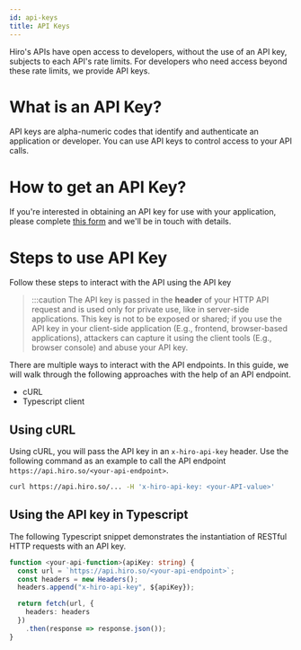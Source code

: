 ```yaml
---
id: api-keys
title: API Keys
---
```


Hiro's APIs have open access to developers, without the use of an API key, subjects to each API's rate limits. For developers who need access beyond these rate limits, we provide API keys.

# What is an API Key?

API keys are alpha-numeric codes that identify and authenticate an application or developer. You can use API keys to control access to your API calls.

# How to get an API Key?

If you're interested in obtaining an API key for use with your application, please complete [this form](https://survey.hiro.so/hiroapi?utm_source=Platform&utm_medium=web) and we'll be in touch with details.

# Steps to use API Key

Follow these steps to interact with the API using the API key

> :::caution
> The API key is passed in the **header** of your HTTP API request and is used only for private use, like in server-side applications. This key is not to be exposed or shared; if you use the API key in your client-side application (E.g., frontend, browser-based applications), attackers can capture it using the client tools (E.g., browser console) and abuse your API key.

There are multiple ways to interact with the API endpoints. In this guide, we will walk through the following approaches with the help of an API endpoint.

- cURL
- Typescript client

## Using cURL

Using cURL, you will pass the API key in an `x-hiro-api-key` header. Use the following command as an example to call the API endpoint `https://api.hiro.so/<your-api-endpoint>`.

```sh
curl https://api.hiro.so/... -H 'x-hiro-api-key: <your-API-value>'
```

## Using the API key in Typescript

The following Typescript snippet demonstrates the instantiation of RESTful HTTP requests with an API key.

```typescript
function <your-api-function>(apiKey: string) {
  const url = `https://api.hiro.so/<your-api-endpoint>`;
  const headers = new Headers();
  headers.append("x-hiro-api-key", ${apiKey});

  return fetch(url, {
    headers: headers
  })
    .then(response => response.json());
}
```
